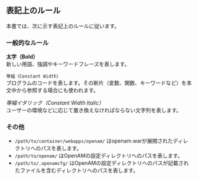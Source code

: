 ## 表記上のルール

本書では、次に示す表記上のルールに従います。

### 一般的なルール  

**太字（Bold）**  
新しい用語、強調やキーワードフレーズを表します。

`等幅（Constant Width）`  
プログラムのコードを表します。その断片（変数、関数、キーワードなど）を本文中から参照する場合にも使われます。

*等幅イタリック（Constant Width Italic）*  
ユーザーの環境などに応じて置き換えなければならない文字列を表します。

### その他  

- `/path/to/container/webapps/openam/` はopenam.warが展開されたディレクトリへのパスを表します。
- `/path/to/openam/` はOpenAMの設定ディレクトリへのパスを表します。
- `/path/to/.openamcfg/` はOpenAMの設定ディレクトリへのパスが記載されたファイルを含むディレクトリへのパスを表します。
